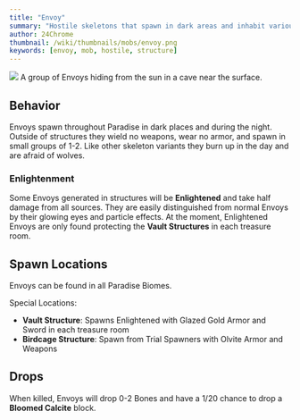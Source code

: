 ```yaml
---
title: "Envoy"
summary: "Hostile skeletons that spawn in dark areas and inhabit various structures"
author: 24Chrome
thumbnail: /wiki/thumbnails/mobs/envoy.png
keywords: [envoy, mob, hostile, structure]
---
```


<img src="/wiki/mobs/envoy.png">
A group of Envoys hiding from the sun in a cave near the surface.

## Behavior
Envoys spawn throughout Paradise in dark places and during the night. Outside of structures they wield no weapons, wear no armor, and spawn in small groups of 1-2. Like other skeleton variants they burn up in the day and are afraid of wolves.

### Enlightenment
Some Envoys generated in structures will be **Enlightened** and take half damage from all sources. They are easily distinguished from normal Envoys by their glowing eyes and particle effects. At the moment, Enlightened Envoys are only found protecting the **Vault Structures** in each treasure room.

## Spawn Locations
Envoys can be found in all Paradise Biomes.

Special Locations:
* **Vault Structure**: Spawns Enlightened with Glazed Gold Armor and Sword in each treasure room
* **Birdcage Structure**: Spawn from Trial Spawners with Olvite Armor and Weapons

## Drops
When killed, Envoys will drop 0-2 Bones and have a 1/20 chance to drop a **Bloomed Calcite** block.